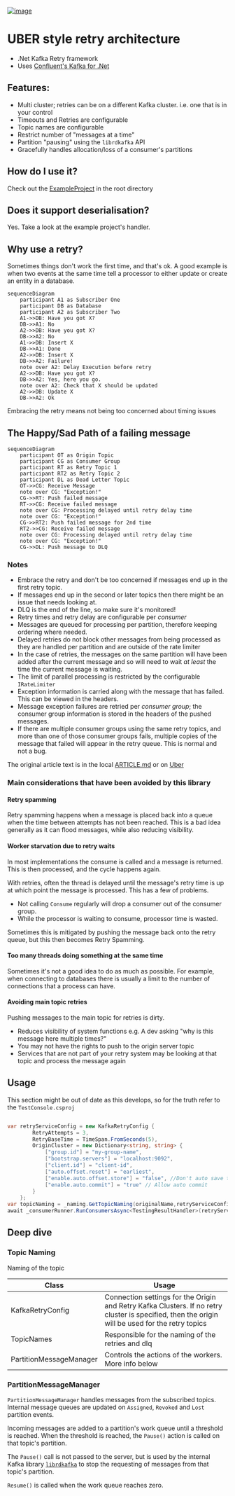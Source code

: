  [![image](https://img.shields.io/nuget/v/KafkaConsumerRetry.svg?style=flat-square&label=nuget)](https://www.nuget.org/packages/KafkaConsumerRetry/)

# UBER style retry architecture
 - .Net Kafka Retry framework
 - Uses [Confluent's Kafka for .Net](https://github.com/confluentinc/confluent-kafka-dotnet)
## Features:
- Multi cluster; retries can be on a different Kafka cluster. i.e. one that is in your control
- Timeouts and Retries are configurable
- Topic names are configurable
- Restrict number of "messages at a time"
- Partition "pausing" using the `librdkafka` API
- Gracefully handles allocation/loss of a consumer's partitions

## How do I use it?

Check out the [ExampleProject](./ExampleProject/ExampleProject.csproj) in the root directory 

## Does it support deserialisation?
Yes. Take a look at the example project's handler.  

## Why use a retry?
Sometimes things don't work the first time, and that's ok.
A good example is when two events at the same time tell a processor to either update or create an entity in a database.
```mermaid
sequenceDiagram
    participant A1 as Subscriber One
    participant DB as Database
    participant A2 as Subscriber Two
    A1->>DB: Have you got X?
    DB->>A1: No
    A2->>DB: Have you got X?
    DB->>A2: No
    A1->>DB: Insert X
    DB->>A1: Done
    A2->>DB: Insert X
    DB->>A2: Failure!
    note over A2: Delay Execution before retry
    A2->>DB: Have you got X?
    DB->>A2: Yes, here you go.
    note over A2: Check that X should be updated
    A2->>DB: Update X
    DB->>A2: Ok
```

Embracing the retry means not being too concerned about timing issues 

## The Happy/Sad Path of a failing message
```mermaid
sequenceDiagram
    participant OT as Origin Topic
    participant CG as Consumer Group
    participant RT as Retry Topic 1
    participant RT2 as Retry Topic 2 
    participant DL as Dead Letter Topic 
    OT->>CG: Receive Message
    note over CG: "Exception!"
    CG->>RT: Push failed message
    RT->>CG: Receive failed message
    note over CG: Processing delayed until retry delay time
    note over CG: "Exception!"
    CG->>RT2: Push failed message for 2nd time
    RT2->>CG: Receive failed message
    note over CG: Processing delayed until retry delay time
    note over CG: "Exception!"
    CG->>DL: Push message to DLQ
```
### Notes
- Embrace the retry and don't be too concerned if messages end up in the first retry topic.
- If messages end up in the second or later topics then there might be an issue that needs looking at.
- DLQ is the end of the line, so make sure it's monitored!
- Retry times and retry delay are configurable per *consumer*
- Messages are queued for processing per partition, therefore keeping ordering where needed. 
- Delayed retries do not block other messages from being processed as they are handled per partition and are outside of the rate limiter
- In the case of retries, the messages on the same partition will have been added after the current message and so will need to wait *at least* the time the current message is waiting.
- The limit of parallel processing is restricted by the configurable `IRateLimiter`
- Exception information is carried along with the message that has failed. This can be viewed in the headers.
- Message exception failures are retried per *consumer group*; the consumer group information is stored in the headers of the pushed messages.
- If there are multiple consumer groups using the same retry topics, and more than one of those consumer groups fails, multiple copies of the message that failed will appear in the retry queue. This is normal and not a bug. 


The original article text is in the local [ARTICLE.md](ARTICLE.md) or
on [Uber](https://eng.uber.com/reliable-reprocessing/)


### Main considerations that have been avoided by this library

#### Retry spamming

Retry spamming happens when a message is placed back into a queue when the time between attempts has not been reached.
This is a bad idea generally as it can flood messages, while also reducing visibility.

#### Worker starvation due to retry waits
In most implementations the consume is called and a message is returned.
This is then processed, and the cycle happens again.

With retries, often the thread is delayed until the message's retry time is up at which point the message is processed.
This has a few of problems.
- Not calling `Consume`  regularly will drop a consumer out of the consumer group. 
- While the processor is waiting to consume, processor time is wasted.

Sometimes this is mitigated by pushing the message back onto the retry queue, but this then becomes Retry Spamming.

#### Too many threads doing something at the same time
Sometimes it's not a good idea to do as much as possible. 
For example, when connecting to databases there is usually a limit to the number of connections that a process can have.

#### Avoiding main topic retries
Pushing messages to the main topic for retries is dirty. 
- Reduces visibility of system functions e.g. A dev asking "why is this message here multiple times?"
- You may not have the rights to push to the origin server topic
- Services that are not part of your retry system may be looking at that topic and process the message again


## Usage

This section might be out of date as this develops, so for the truth refer to the `TestConsole.csproj` 

```csharp

var retryServiceConfig = new KafkaRetryConfig {
        RetryAttempts = 3,
        RetryBaseTime = TimeSpan.FromSeconds(5),
        OriginCluster = new Dictionary<string, string> {
            ["group.id"] = "my-group-name",
            ["bootstrap.servers"] = "localhost:9092",
            ["client.id"] = "client-id",
            ["auto.offset.reset"] = "earliest",
            ["enable.auto.offset.store"] = "false", //Don't auto save the offset
            ["enable.auto.commit"] = "true" // Allow auto commit
        }
    };
var topicNaming = _naming.GetTopicNaming(originalName,retryServiceConfig);
await _consumerRunner.RunConsumersAsync<TestingResultHandler>(retryServiceConfig, topicNaming, cancellationToken);
```

## Deep dive

### Topic Naming

Naming of the topic

| Class                   | Usage |
|-------------------------|-------|
| KafkaRetryConfig        |  Connection settings for the Origin and Retry Kafka Clusters. If no retry cluster is specified, then the origin will be used for the retry topics |
| TopicNames              | Responsible for the naming of the retries and dlq | 
| PartitionMessageManager | Controls the actions of the workers. More info below |

### PartitionMessageManager

`PartitionMessageManager` handles messages from the subscribed topics.
Internal message queues are updated on `Assigned`, `Revoked` and `Lost` partition events.

Incoming messages are added to a partition's work queue until a threshold is reached. When the threshold is reached,
the `Pause()` action is called on that topic's partition.

The `Pause()` call is not passed to the server, but is used by the internal Kafka
library [`librdkafka`](https://github.com/edenhill/librdkafka) to stop the requesting of messages from that topic's
partition.

`Resume()` is called when the work queue reaches zero. 









